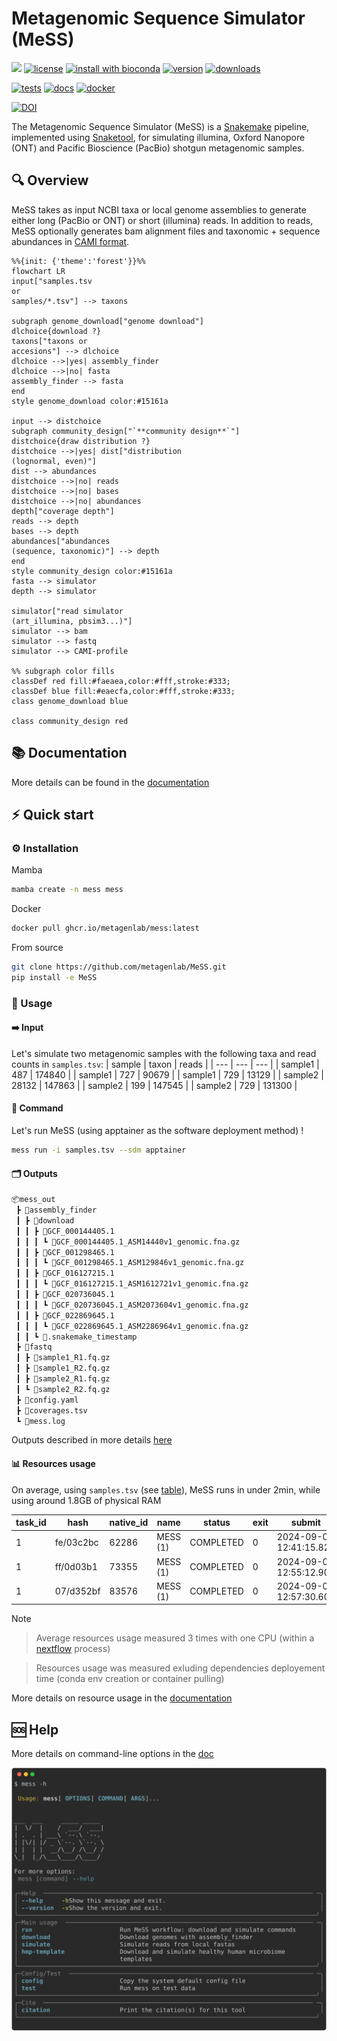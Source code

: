 # Metagenomic Sequence Simulator (MeSS)

[![](https://img.shields.io/static/v1?label=CLI&message=Snaketool&color=blueviolet)](https://github.com/beardymcjohnface/Snaketool)
[![license](https://img.shields.io/github/license/metagenlab/mess.svg)](https://github.com/metagenlab/MeSS/blob/main/LICENSE)
[![install with bioconda](https://img.shields.io/badge/install%20with-bioconda-brightgreen.svg?style=flat)](http://bioconda.github.io/recipes/mess/README.html)
[![version](https://img.shields.io/conda/vn/bioconda/mess?color=blue)](http://bioconda.github.io/recipes/mess/README.html)
[![downloads](https://img.shields.io/conda/dn/bioconda/mess.svg)](https://anaconda.org/bioconda/mess)

[![tests](https://github.com/metagenlab/MeSS/actions/workflows/unit-tests.yml/badge.svg)](https://github.com/metagenlab/MeSS/actions/workflows/unit-tests.yml)
[![docs](https://github.com/metagenlab/MeSS/actions/workflows/build-docs.yml/badge.svg)](https://github.com/metagenlab/MeSS/actions/workflows/build-docs.yml)
[![docker](https://github.com/metagenlab/MeSS/actions/workflows/docker-publish.yml/badge.svg)](https://github.com/metagenlab/MeSS/actions/workflows/docker-publish.yml)

[![DOI](https://zenodo.org/badge/DOI/10.5281/zenodo.13365501.svg)](https://zenodo.org/doi/10.5281/zenodo.13365501)


The Metagenomic Sequence Simulator (MeSS) is a [Snakemake](https://github.com/snakemake/snakemake) pipeline, implemented using [Snaketool](https://github.com/beardymcjohnface/Snaketool), for simulating illumina, Oxford Nanopore (ONT) and Pacific Bioscience (PacBio) shotgun metagenomic samples.

## :mag: Overview

MeSS takes as input NCBI taxa or local genome assemblies to generate either long (PacBio or ONT) or short (illumina) reads. In addition to reads, MeSS optionally generates bam alignment files and taxonomic + sequence abundances in [CAMI format](https://github.com/bioboxes/rfc/blob/master/data-format/profiling.mkd).

``` mermaid
%%{init: {'theme':'forest'}}%%
flowchart LR
input["samples.tsv 
or 
samples/*.tsv"] --> taxons

subgraph genome_download["genome download"]
dlchoice{download ?}
taxons["taxons or
accesions"] --> dlchoice
dlchoice -->|yes| assembly_finder
dlchoice -->|no| fasta 
assembly_finder --> fasta
end
style genome_download color:#15161a

input --> distchoice
subgraph community_design["`**community design**`"]
distchoice{draw distribution ?}
distchoice -->|yes| dist["distribution 
(lognormal, even)"]
dist --> abundances
distchoice -->|no| reads
distchoice -->|no| bases
distchoice -->|no| abundances
depth["coverage depth"]
reads --> depth
bases --> depth
abundances["abundances 
(sequence, taxonomic)"] --> depth 
end
style community_design color:#15161a
fasta --> simulator
depth --> simulator

simulator["read simulator 
(art_illumina, pbsim3...)"]
simulator --> bam
simulator --> fastq
simulator --> CAMI-profile

%% subgraph color fills
classDef red fill:#faeaea,color:#fff,stroke:#333;
classDef blue fill:#eaecfa,color:#fff,stroke:#333;
class genome_download blue

class community_design red
```
## :books: Documentation 

More details can be found in the [documentation](https://metagenlab.github.io/MeSS/)

## :zap: Quick start 
### :gear: Installation
Mamba
```sh
mamba create -n mess mess
```

Docker
```sh
docker pull ghcr.io/metagenlab/mess:latest
```

From source 
```sh
git clone https://github.com/metagenlab/MeSS.git
pip install -e MeSS
```

### :page_facing_up: Usage
#### :arrow_right: Input
Let's simulate two metagenomic samples with the following taxa and read counts in `samples.tsv`:
| sample   | taxon | reads  |
| ---      | ---   | ---    |
| sample1  |  487  | 174840 |
| sample1  |  727  | 90679  |
| sample1  |  729  | 13129  |
| sample2  | 28132 | 147863 |
| sample2  | 199   | 147545 |
| sample2  | 729   | 131300 |

#### :rocket: Command
Let's run MeSS (using apptainer as the software deployment method) !
```sh
mess run -i samples.tsv --sdm apptainer 
```
#### :card_index_dividers: Outputs

```sh
📦mess_out
 ┣ 📂assembly_finder
 ┃ ┣ 📂download
 ┃ ┃ ┣ 📂GCF_000144405.1
 ┃ ┃ ┃ ┗ 📜GCF_000144405.1_ASM14440v1_genomic.fna.gz
 ┃ ┃ ┣ 📂GCF_001298465.1
 ┃ ┃ ┃ ┗ 📜GCF_001298465.1_ASM129846v1_genomic.fna.gz
 ┃ ┃ ┣ 📂GCF_016127215.1
 ┃ ┃ ┃ ┗ 📜GCF_016127215.1_ASM1612721v1_genomic.fna.gz
 ┃ ┃ ┣ 📂GCF_020736045.1
 ┃ ┃ ┃ ┗ 📜GCF_020736045.1_ASM2073604v1_genomic.fna.gz
 ┃ ┃ ┣ 📂GCF_022869645.1
 ┃ ┃ ┃ ┗ 📜GCF_022869645.1_ASM2286964v1_genomic.fna.gz
 ┃ ┃ ┗ 📜.snakemake_timestamp
 ┣ 📂fastq
 ┃ ┣ 📜sample1_R1.fq.gz
 ┃ ┣ 📜sample1_R2.fq.gz
 ┃ ┣ 📜sample2_R1.fq.gz
 ┃ ┗ 📜sample2_R2.fq.gz
 ┣ 📜config.yaml
 ┣ 📜coverages.tsv
 ┗ 📜mess.log
```

Outputs described in more details [here](https://metagenlab.github.io/MeSS/guide/output/)

#### :bar_chart: Resources usage


On average, using `samples.tsv` (see [table](#arrow_right-input)), MeSS runs in under 2min, while using around 1.8GB of physical RAM



| task_id | hash      | native_id | name     | status    | exit | submit                  | duration | realtime | %cpu   | peak_rss | peak_vmem | rchar  | wchar  |
| ------- | --------- | --------- | -------- | --------- | ---- | ----------------------- | -------- | -------- | ------ | -------- | --------- | ------ | ------ |
| 1       | fe/03c2bc | 62286     | MESS (1) | COMPLETED | 0    | 2024-09-04 12:41:15.820 | 1m 50s   | 1m 50s   | 111.5% | 1.8 GB   | 9 GB      | 3.5 GB | 2.4 GB |
| 1       | ff/0d03b1 | 73355     | MESS (1) | COMPLETED | 0    | 2024-09-04 12:55:12.903 | 1m 52s   | 1m 52s   | 112.6% | 1.7 GB   | 8.8 GB    | 3.5 GB | 2.4 GB |
| 1       | 07/d352bf | 83576     | MESS (1) | COMPLETED | 0    | 2024-09-04 12:57:30.600 | 1m 50s   | 1m 50s   | 113.2% | 1.7 GB   | 8.9 GB    | 3.5 GB | 2.4 GB |



> [!NOTE]

> Average resources usage measured 3 times with one CPU (within a [nextflow](https://github.com/nextflow-io/nextflow) process)

> 

> Resources usage was measured exluding dependencies deployement time (conda env creation or container pulling)



More details on resource usage in the [documentation](https://metagenlab.github.io/MeSS/benchmarks/resource-usage/)


## :sos: Help

More details on command-line options in the [doc](https://metagenlab.github.io/MeSS/commands/)

![`mess -h`](docs/images/mess-help.svg)
